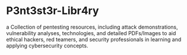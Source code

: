 # P3nt3st3r-Libr4ry
a Collection of pentesting resources, including attack demonstrations, vulnerability analyses, technologies, and detailed PDFs/Images to aid ethical hackers, red teamers, and security professionals in learning and applying cybersecurity concepts.
